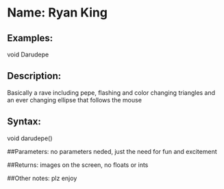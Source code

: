 # Name: Ryan King

## Examples:
void Darudepe

## Description:
Basically a rave including pepe, flashing and color changing triangles and an ever changing ellipse that follows the mouse

## Syntax:
void darudepe()

##Parameters: 
no parameters neded, just the need for fun and excitement

##Returns:
images on the screen, no floats or ints

##Other notes:
plz enjoy
